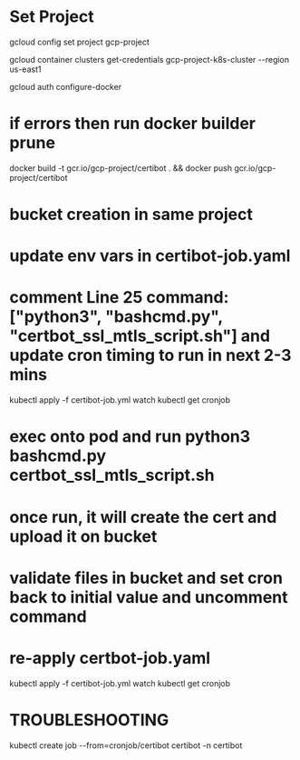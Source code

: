 # Set Project
gcloud config set project gcp-project

gcloud container clusters get-credentials gcp-project-k8s-cluster --region us-east1

gcloud auth configure-docker

# if errors then run docker builder prune

docker build -t gcr.io/gcp-project/certibot . && docker push gcr.io/gcp-project/certibot

# bucket creation in same project
# update env vars in certibot-job.yaml
# comment Line 25 command: ["python3", "bashcmd.py", "certbot_ssl_mtls_script.sh"]  and update cron timing to run in next 2-3 mins
kubectl apply -f certibot-job.yml
watch kubectl get cronjob

# exec onto pod and run python3 bashcmd.py certbot_ssl_mtls_script.sh
# once run, it will create the cert and upload it on bucket
# validate files in bucket and set cron back to initial value and uncomment command
# re-apply certbot-job.yaml
kubectl apply -f certibot-job.yml
watch kubectl get cronjob

# TROUBLESHOOTING
kubectl create job --from=cronjob/certibot certibot -n certibot